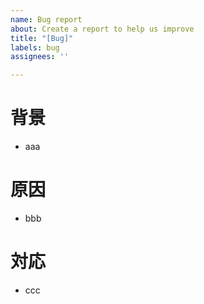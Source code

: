 ```yaml
---
name: Bug report
about: Create a report to help us improve
title: "[Bug]"
labels: bug
assignees: ''

---
```


# 背景
- aaa

# 原因
- bbb

# 対応
- ccc
